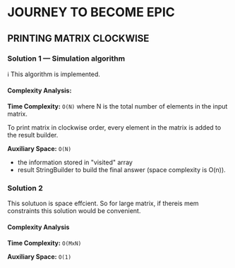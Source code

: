 # JOURNEY TO BECOME EPIC



## PRINTING MATRIX CLOCKWISE

### Solution 1 — Simulation algorithm

ℹ️ This algorithm is implemented. 

#### Complexity Analysis:

__Time Complexity:__ `O(N)`
where N is the total number of elements in the input matrix.
 
To print matrix in clockwise order, every element in the matrix is added to the result builder.

__Auxiliary Space:__ `O(N)`
- the information stored in "visited" array
- result StringBuilder to build the final answer (space complexity is O(n)).
  

### Solution 2
This solutuon is space effcient. So for large matrix, if thereis mem constraints this solution would be convenient.

#### Complexity Analysis

__Time Complexity:__ `O(MxN)`

__Auxiliary Space:__ `O(1)`
